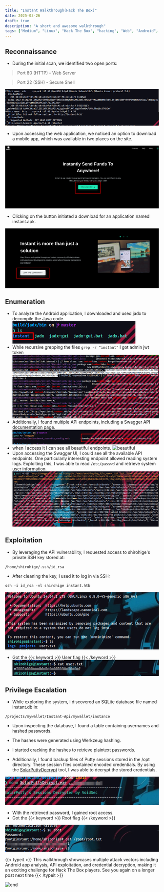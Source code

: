 ```yaml
---
title: "Instant Walkthrough(Hack The Box)"
date: 2025-03-26
draft: true
description: "A short and awesome walkthrough"
tags: ["Medium", "Linux", "Hack The Box", "hacking", "Web", "Android", "Walkthrough"] 
---
```

## Reconnaissance
- During the initial scan, we identified two open ports:
> Port 80 (HTTP) - Web Server

> Port 22 (SSH) - Secure Shell

![Pasted image 20241222223503.png](https://github.com/Emp5r0R/Db_of-pics/blob/main/Pasted%20image%2020241222223503.png?raw=true)

- Upon accessing the web application, we noticed an option to download a mobile app, which was available in two places on the site.

![Pasted image 20241222223731.png](https://github.com/Emp5r0R/Db_of-pics/blob/main/Pasted%20image%2020241222223731.png?raw=true)

- Clicking on the button initiated a download for an application named instant.apk.

![Pasted image 20241222223929.png](https://github.com/Emp5r0R/Db_of-pics/blob/main/Pasted%20image%2020241222223929.png?raw=true)

## Enumeration
- To analyze the Android application, I downloaded and used jadx to decompile the Java code.
![Pasted image 20241222224706.png](https://github.com/Emp5r0R/Db_of-pics/blob/main/Pasted%20image%2020241222224706.png?raw=true)
- While recursive grepping the files `grep -r "instant"` I got admin jwt token
![Pasted image 20241222222123.png](https://github.com/Emp5r0R/Db_of-pics/blob/main/Pasted%20image%2020241222222123.png?raw=true)
- Additionally, I found multiple API endpoints, including a Swagger API documentation page.
![Pasted image 20241222224908.png](https://github.com/Emp5r0R/Db_of-pics/blob/main/Pasted%20image%2020241222224908.png?raw=true)
- when I access it I can see all beautiful endpoints.
![beautiful](https://media1.tenor.com/m/fPpPW3fVISkAAAAd/it%27s-so-beautiful-grady-smith.gif)
- Upon accessing the Swagger UI, I could see all the available API endpoints. One particularly interesting endpoint allowed reading system logs. Exploiting this, I was able to read `/etc/passwd` and retrieve system user information.
![Pasted image 20241222231821.png](https://github.com/Emp5r0R/Db_of-pics/blob/main/Pasted%20image%2020241222231821.png?raw=true)

## Exploitation
- By leveraging the API vulnerability, I requested access to shirohige's private SSH key stored at:
```
/home/shirohige/.ssh/id_rsa
```
- After cleaning the key, I used it to log in via SSH:
```
ssh -i id_rsa -vl shirohige instant.htb 
```
![Pasted image 20241222233027.png](https://github.com/Emp5r0R/Db_of-pics/blob/main/Pasted%20image%2020241222233027.png?raw=true)
- Got the {{< keyword >}} User flag {{< /keyword >}}
![Pasted image 20241222233106.png](https://github.com/Emp5r0R/Db_of-pics/blob/main/Pasted%20image%2020241222233106.png?raw=true)

## Privilege Escalation
- While exploring the system, I discovered an SQLite database file named instant.db in:

``` 
/projects/mywallet/Instant-Api/mywallet/instance
```
- Upon inspecting the database, I found a table containing usernames and hashed passwords.
- The hashes were generated using Werkzeug hashing.

- I started cracking the hashes to retrieve plaintext passwords.

- Additionally, I found backup files of Putty sessions stored in the /opt directory. These session files contained encoded credentials.
By using the [SolarPuttyDecrypt](https://github.com/VoidSec/SolarPuttyDecrypt) tool, I was able to decrypt the stored credentials. 

![Pasted image 20241223021105.png](https://github.com/Emp5r0R/Db_of-pics/blob/main/Pasted%20image%2020241223021105.png?raw=true)

- With the retrieved password, I gained root access.
- Got the {{< keyword >}} Root flag {{< /keyword >}}

![Pasted image 20241223021213.png](https://github.com/Emp5r0R/Db_of-pics/blob/main/Pasted%20image%2020241223021213.png?raw=true)

{{< typeit >}} This walkthrough showcases multiple attack vectors including Android app analysis, API exploitation, and credential decryption, making it an exciting challenge for Hack The Box players. See you again on a longer post next time {{< /typeit >}}

![end](https://media0.giphy.com/media/v1.Y2lkPTc5MGI3NjExamg2bTE1cGJ0ODU3NWd5MDI4c2R0a3RpMHk1dGh4dTZ0NTY2dnY4byZlcD12MV9pbnRlcm5hbF9naWZfYnlfaWQmY3Q9Zw/JshL4uZk1tZt5W0TWV/giphy.gif)
